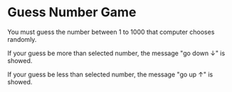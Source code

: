 # Guess Number Game

You must guess the number between 1 to 1000 that computer chooses randomly.

If your guess be more than selected number, the message "go down ↓" is showed.

If your guess be less than selected number, the message "go up ↑" is showed.
